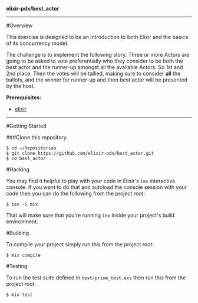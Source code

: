 __elixir-pdx/best_actor__

---
#Overview

This exercise is designed to be an introduction to both Elixir and the basics of its concurrency model.

The challenge is to implement the following story.  Three or more Actors are going to be asked to vote preferentially who they
consider to be both the best actor and the runner-up amongst all the available Actors.  So 1st and 2nd place.  Then the votes will be tallied, making sure to consider __all__ the ballots, and the winner for runner-up and then best actor will be presented by the host.

**Prerequisites:**
* [elixir](http://elixir-lang.org/install.html)

---

#Getting Started

###Clone this repository.
  
	$ cd ~/Repositories
	$ git clone https://github.com/elixir-pdx/best_actor.git
	$ cd best_actor

#Hacking

You may find it helpful to play with your code in Elixir's `iex` interactive console. If you want to do that and autoload the console session with your code then you can do the following from the project root:

	$ iex -S mix

That will make sure that you're running `iex` inside your project's build environment.

#Building

To compile your project simply run this from the project root:

	$ mix compile

#Testing

To run the test suite defined in `test/prime_test.exs` then run this from the project root:

	$ mix test
